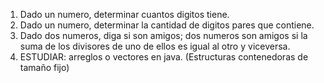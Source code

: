1. Dado un numero, determinar cuantos digitos tiene.
2. Dado un numero, determinar la cantidad de digitos pares que contiene.
3. Dado dos numeros, diga si son amigos; dos numeros son amigos si la suma de los divisores de uno de ellos es igual al otro y viceversa.
4. ESTUDIAR: arreglos o vectores en java. (Estructuras contenedoras de tamaño fijo)